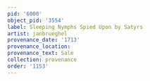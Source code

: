 ```yaml
---
pid: '6000'
object_pid: '3554'
label: Sleeping Nymphs Spied Upon by Satyrs
artist: janbrueghel
provenance_date: '1713'
provenance_location:
provenance_text: Sale
collection: provenance
order: '1153'
---
```

